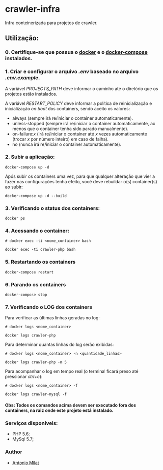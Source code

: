 # crawler-infra
Infra conteinerizada para projetos de crawler.

## Utilização:

### 0. Certifique-se que possua o [docker](https://docs.docker.com/engine/install/ubuntu/) e o [docker-compose](https://docs.docker.com/compose/install/) instalados.

### 1. Criar e configurar o arquivo *.env* baseado no arquivo *.env.example*.

A variável *PROJECTS_PATH* deve informar o caminho até o diretório que os projetos estão instalados.

A variável *RESTART_POLICY* deve informar a política de reinicialização e inicialização *on boot* dos containers, sendo aceito os valores: 
- always (sempre irá re/iniciar o container automaticamente).
- unless-stopped (sempre irá re/iniciar o container automaticamente, ao menos que o container tenha sido parado manualmente).
- on-failure:*x* (irá re/iniciar o container até *x* vezes automaticamente (trocar *x* por número inteiro) em caso de falha).
- no (nunca irá re/iniciar o container automaticamente).

### 2. Subir a aplicação:

```
docker-compose up -d
```

Após subir os containers uma vez, para que qualquer alteração que vier a fazer nas configurações tenha efeito, você deve rebuildar o(s) container(s) ao subir:

```
docker-compose up -d --build
```

### 3. Verificando o status dos containers:
```
docker ps
```

### 4. Acessando o container:
```
# docker exec -ti <nome_container> bash

docker exec -ti crawler-php bash
```

### 5. Restartando os containers
```
docker-compose restart
```

### 6. Parando os containers
```
docker-compose stop
```


### 7. Verificando o LOG dos containers

Para verificar as últimas linhas geradas no log:

```
# docker logs <nome_container>

docker logs crawler-php
```

Para determinar quantas linhas do log serão exibidas:

```
# docker logs <nome_container> -n <quantidade_linhas>

docker logs crawler-php -n 5
```

Para acompanhar o log em tempo real (o terminal ficará preso até pressionar *ctrl+c*):

```
# docker logs <nome_container> -f

docker logs crawler-mysql -f
```

#### Obs: Todos os comandos acima devem ser executado fora dos containers, na raiz onde este projeto está instalado.

### Serviços disponíveis:

- PHP 5.6;
- MySql 5.7;

### Author
- [Antonio Milat](https://github.com/milat)
